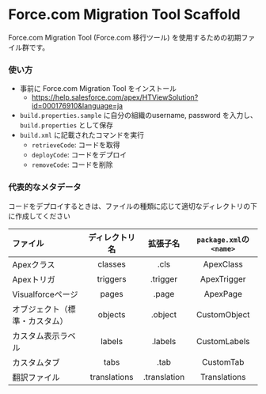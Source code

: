 Force.com Migration Tool Scaffold
=================================

Force.com Migration Tool (Force.com 移行ツール) を使用するための初期ファイル群です。

### 使い方

- 事前に Force.com Migration Tool をインストール
	- https://help.salesforce.com/apex/HTViewSolution?id=000176910&language=ja
- `build.properties.sample` に自分の組織のusername, password を入力し、`build.properties` として保存
- `build.xml` に記載されたコマンドを実行
	- `retrieveCode`: コードを取得
	- `deployCode`: コードをデプロイ
	- `removeCode`: コードを削除

### 代表的なメタデータ

コードをデプロイするときは、ファイルの種類に応じて適切なディレクトリの下に作成してください

| ファイル  | ディレクトリ名 | 拡張子名 | ```package.xml```の```<name>``` |
|:--|:-:|:-:|:-:|
|Apexクラス|classes|.cls|ApexClass|
|Apexトリガ|triggers|.trigger|ApexTrigger|
|Visualforceページ|pages|.page|ApexPage|
|オブジェクト（標準・カスタム）|objects|.object|CustomObject|
|カスタム表示ラベル|labels|.labels|CustomLabels|
|カスタムタブ|tabs|.tab|CustomTab|
|翻訳ファイル|translations|.translation|Translations|
